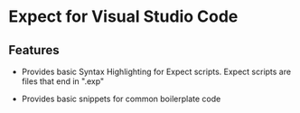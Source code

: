 # Expect for Visual Studio Code


## Features

- Provides basic Syntax Highlighting for Expect scripts. Expect scripts are files that end in ".exp"

- Provides basic snippets for common boilerplate code 